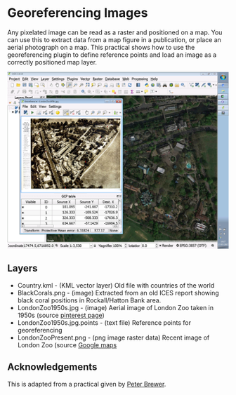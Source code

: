 # Georeferencing Images

Any pixelated image can be read as a raster and positioned on a map. You can use this to extract data from a map figure in a publication, or place an aerial photograph on a map. This practical shows how to use the georeferencing plugin to define reference points and load an image as a correctly positioned map layer.

![screen shot from practical](https://github.com/cyesson/Training/blob/master/GIS/Georeferencing/Georeferencing-screenshot.png)

## Layers

* Country.kml - (KML vector layer) Old file with countries of the world
* BlackCorals.png - (image) Extracted from an old ICES report showing black coral positions in Rockall/Hatton Bank area.
* LondonZoo1950s.jpg - (image) Aerial image of London Zoo taken in 1950s (source [pinterest page](https://www.pinterest.co.uk/dominicrodohan/london-zoo/?lp=true))
* LondonZoo1950s.jpg.points - (text file) Reference points for georeferencing
* LondonZooPresent.png - (png image raster data) Recent image of London Zoo (source [Google maps](https://www.google.co.uk/maps)

## Acknowledgements

This is adapted from a practical given by [Peter Brewer](https://scholar.google.co.uk/citations?user=i0sfmZ4AAAAJ&hl=en).

